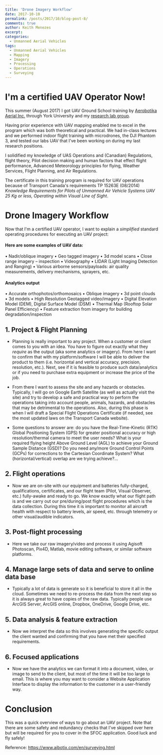 ```yaml
---
title: 'Drone Imagery Workflow'
date: 2017-10-10
permalink: /posts/2017/10/blog-post-8/
comments: true
author: Keith Menezes
excerpt:
categories:
  - Unmanned Aerial Vehicles
tags:
  - Unmanned Aerial Vehicles
  - Mapping
  - Imagery
  - Processing
  - Operations
  - Surveying
---
```


# I'm a certified UAV Operator Now!
 This summer (August 2017) I got UAV Ground School training by [Aerobotika Aerial Inc.](https://aerobotika.com/) through York University and my [research lab group](http://costas-armenakis.lab.yorku.ca/).

Having prior experience with UAV mapping enabled me to excel in the program which was both theoretical and practical. We had in-class lectures and we performed indoor flight training with microdrones, the DJI Phantom 3, and tested our labs UAV that I've been working on during my last research positions.

 I solidified my knowledge of UAS Operations and (Canadian) Regulations, flight theory, Pilot decision making and human factors that effect flight performance, Advanced Meteorology principles for flying, Weather Services, Flight Planning, and Air Regulations.

 The certificate in this training program is required for UAV operations because of Transport Canada's requirements TP 15263E (08/2014) _Knowledge Requirements for Pilots of Unmanned Air Vehicle Systems UAV 25 Kg or less, Operating within Visual Line of Sight_.

# Drone Imagery Workflow
 Now that I'm a certified UAV operator, I want to explain a *simplified* standard operating procedures for executing an UAV project:

#### Here are some examples of UAV data:
  •	Nadir/oblique imagery
  •	Geo tagged imagery
  •	3d model scans
  •	Close range imagery – inspection
  •	Videography
  •	LIDAR (Light Imaging Detection and Ranging)
  •	Various airborne sensors/payloads: air quality measurements, delivery mechanisms, sprayers, etc.

#### Analytics output
  •	Accurate orthophotos/orthomosaics
  •	Oblique imagery
  •	3d point clouds
  •	3d models
  • High Resolution Geotagged video/imagery
  •	Digital Elevation Model (DEM), Digital Surface Model (DSM)
  • Thermal Map (Rooftop Solar Panel Efficiency)
  • Feature extraction from imagery for building degradation/inspection

## 1. Project & Flight Planning
 - Planning is really important to any project. When a customer or client comes to you with an idea. You have to figure out exactly what they _require_ as the output (aka some analytics or imagery). From here I want to confirm that with my platform/software I will be able to deliver the product to them (i.e. horizontal and vertical accuracy, precision, resolution, etc.). Next, see if it is feasible to produce such data/analytics or if you need to purchase extra equipment or increase the price of the job.

 - From there I want to assess the site and any hazards or obstacles. Typically, I will go on Google Earth Satellite (as well as actually visit the site) and try to develop a safe and practical way to perform the operations taking into account people, animals, hazards, and obstacles that may be detrimental to the operations. Also, during this phase is when I will draft a Special Flight Operations Certificate (if needed, see the most updated laws on the Transport Canada website).

 - Some questions to answer are: do you have the Real-Time-Kinetic (RTK) Global Positioning System (GPS) for greater positional accuracy or high resolution/thermal camera to meet the user needs? What is your required flying height Above Ground Level (AGL) to achieve your Ground Sample Distance (GSD)? Do you need any/more Ground Control Points (GCPs) for corrections to the Cartesian Coordinate System? What (horizontal/vertical) overlap are we trying achieve?...

## 2.	Flight operations
- Now we are on-site with our equipment and batteries fully-charged, qualifications, certificates, and our flight team (Pilot, Visual Observer, etc.) fully-awake and ready to go. We know exactly what our flight path is and we carry out our pre/during/post flight procedures which is the data collection. During this time it is important to monitor all aircraft health with respect to battery levels, air speed, etc. through telemetry or other visual/audible indicators.

## 3.	Post-flight processing
- Here we take our raw imagery/video and process it using Agisoft Photoscan, Pix4D, Matlab, movie editing software, or similar software platforms.

## 4.	Manage large sets of data and serve to online data base
-	Typically a lot of data is generate so it is beneficial to store it all in the cloud. Sometimes we need to re-process the data from the next step so it is always great to have copies of the raw data. Typically people use ArcGIS Server, ArcGIS online, Dropbox, OneDrive, Google Drive, etc.

## 5.	Data analysis & feature extraction
- Now we interpret the data so this involves generating the specific output the client wanted and confirming that you have met their specified requirements.

## 6.	Focused applications
- Now we have the analytics we can format it into a document, video, or image to send to the client, but most of the time it will be too large to email. This is where you may want to consider a Website Application Interface to display the information to the customer in a user-friendly way.

# Conclusion
This was a quick overview of ways to go about an UAV project. Note that there are some safety and redundancy checks that I've skipped over here but will be required for you to cover in the SFOC application. Good luck and fly safely!

Reference:  https://www.aibotix.com/en/surveying.html

<div id="fb-root"></div>
<script>(function(d, s, id) {
  var js, fjs = d.getElementsByTagName(s)[0];
  if (d.getElementById(id)) return;
  js = d.createElement(s); js.id = id;
  js.src = "//connect.facebook.net/en_US/sdk.js#xfbml=1&version=v2.8";
  fjs.parentNode.insertBefore(js, fjs);
}(document, 'script', 'facebook-jssdk'));</script>

<div class="fb-like" data-href="http://keithmenezes.ca/posts/2017/10/blog-post-8/" data-layout="standard" data-action="like" data-size="large" data-show-faces="true" data-share="false"></div>

<div class="fb-send" data-href="http://keithmenezes.ca/posts/2017/10/blog-post-8/"></div>

